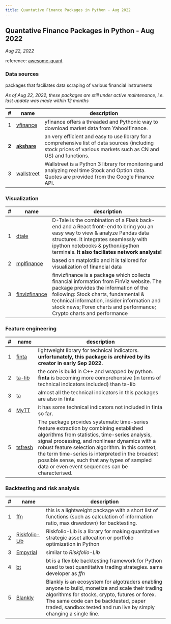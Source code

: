 ```yaml
---
title: Quantative Finance Packages in Python - Aug 2022
---
```



## Quantative Finance Packages in Python - Aug 2022

*Aug 22, 2022*

reference: [awesome-quant](https://github.com/wilsonfreitas/awesome-quant)


### Data sources

packages that faciliates data scraping of various financial instruments

*As of Aug 22, 2022, these packages are still under active maintenance, i.e. last update was made within 12 months*


|  # |name   |description   |
| ------------ | ------------ | ------------ |
|  1 |  [yfinance](https://github.com/ranaroussi/yfinance) |  yfinance offers a threaded and Pythonic way to download market data from Yahoo!finance. |
|  **2**| **[akshare](https://github.com/akfamily/akshare)**  | an very efficient and easy to use library for a comprehensive list  of data sources (including stock prices of various markets such as CN and US) and functions. |
|  3 | [wallstreet](https://github.com/mcdallas/wallstreet)  |  Wallstreet is a Python 3 library for monitoring and analyzing real time Stock and Option data. Quotes are provided from the Google Finance API. |

### Visualization

|  # |name   |description   |
| ------------ | ------------ | ------------ |
| 1  |[dtale](https://github.com/man-group/dtale)   | D-Tale is the combination of a Flask back-end and a React front-end to bring you an easy way to view & analyze Pandas data structures. It integrates seamlessly with ipython notebooks & python/ipython terminals.   **It also faciliates network analysis!**|
| 2 | [mplfinance](https://github.com/matplotlib/mplfinance)|  based on matplotlib and it is tailored for visualization of financial data |
| 3  |  [finvizfinance](https://github.com/lit26/finvizfinance) | finvizfinance is a package which collects financial information from FinViz website. The package provides the information of the following: Stock charts, fundamental & technical information, insider information and stock news; Forex charts and performance; Crypto charts and performance  |

### Feature engineering

|  # |name   |description   |
| ------------ | ------------ | ------------ |
|  1 |[finta](https://github.com/peerchemist/finta)   |  lightweight library for technical indicators. **unfortunately, this package is archived by its creator in early Sep 2022.**|
|  2 |  [ta-lib](https://github.com/mrjbq7/ta-lib)|  the core is build in C++ and wrapped by python. **finta** is becoming more comprehensive (in terms of technical indicators included) than ta-lib | 
|  3 |  [ta](https://github.com/bukosabino/ta) | almost all the technical indicators in this packages are also in finta  |
|4|[MyTT](https://github.com/mpquant/MyTT/blob/ea4f14857ecc46a3739a75ce2e6974b9057a6102/MyTT.py#L32)|it has some technical indicators not included in finta so far.|
|5|[tsfresh](https://github.com/blue-yonder/tsfresh)|The package provides systematic time-series feature extraction by combining established algorithms from statistics, time-series analysis, signal processing, and nonlinear dynamics with a robust feature selection algorithm. In this context, the term time-series is interpreted in the broadest possible sense, such that any types of sampled data or even event sequences can be characterised.|


### Backtesting and risk analysis

|  # |name   |description   |
| ------------ | ------------ | ------------ |
|  1 |[ffn](https://github.com/pmorissette/ffn)   |  this is a lightweight package with a short list of functions (such as calculation of information ratio, max drawdown) for backtesting.  |
|  2 |[Riskfolio-Lib](https://github.com/dcajasn/Riskfolio-Lib)   | Riskfolio-Lib is a library for making quantitative strategic asset allocation or portfolio optimization in Python   |
|  3 |  [Empyrial](https://github.com/ssantoshp/Empyrial) | similar to  *Riskfolio-Lib*  |
|4|[bt](https://github.com/pmorissette/bt)|bt is a flexible backtesting framework for Python used to test quantitative trading strategies. same developer as *ffn*|
|5|[Blankly](https://github.com/Blankly-Finance/Blankly)|Blankly is an ecosystem for algotraders enabling anyone to build, monetize and scale their trading algorithms for stocks, crypto, futures or forex. The same code can be backtested, paper traded, sandbox tested and run live by simply changing a single line.|
